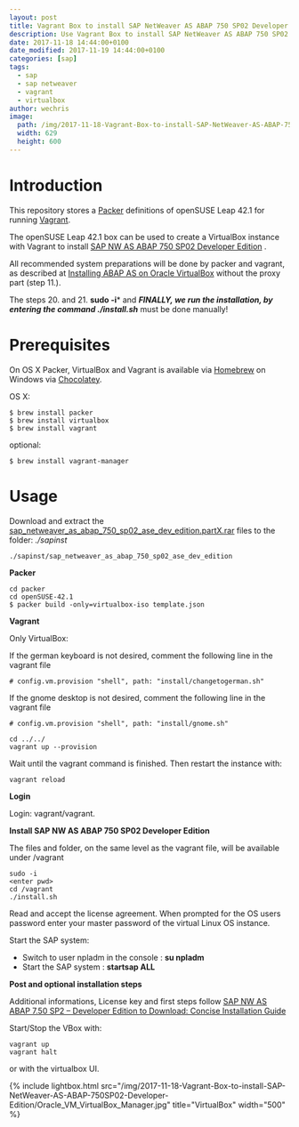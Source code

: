 ```yaml
---
layout: post
title: Vagrant Box to install SAP NetWeaver AS ABAP 750 SP02 Developer Edition 
description: Use Vagrant Box to install SAP NetWeaver AS ABAP 750 SP02 Developer Edition on VirtualBox image.
date: 2017-11-18 14:44:00+0100
date_modified: 2017-11-19 14:44:00+0100
categories: [sap]
tags:
  - sap
  - sap netweaver
  - vagrant
  - virtualbox
author: wechris
image:
  path: /img/2017-11-18-Vagrant-Box-to-install-SAP-NetWeaver-AS-ABAP-750SP02-Developer-Edition/Oracle_VM_VirtualBox_Manager.jpg
  width: 629
  height: 600
---
```

Introduction
============
This repository stores a [Packer](https://www.packer.io) definitions of openSUSE Leap 42.1 for running [Vagrant](https://www.vagrantup.com).
 
The openSUSE Leap 42.1 box can be used to create a VirtualBox instance with Vagrant to install [SAP NW AS ABAP 750 SP02 Developer Edition](https://blogs.sap.com/2016/11/03/sap-nw-as-abap-750-sp02-developer-edition-to-download/?preview_id=391853) .
 
 All recommended system preparations will be done by packer and vagrant, as described at [Installing ABAP AS on Oracle VirtualBox](https://blogs.sap.com/2016/11/03/linux-for-newbies-installing-opensuse-on-oracle-virtualbox/?preview_id=391946) without the proxy part (step 11.).

 The steps 20. and 21. **sudo -i*** and ***FINALLY, we run the installation, by entering the command ./install.sh*** must be done manually!
 
Prerequisites
=============
 
On OS X Packer, VirtualBox and Vagrant is available via [Homebrew](http://brew.sh/) on Windows via [Chocolatey](https://chocolatey.org).

OS X: 
```
$ brew install packer
$ brew install virtualbox
$ brew install vagrant
```
optional:
```
$ brew install vagrant-manager
```
 
Usage
=====
Download and extract the [sap_netweaver_as_abap_750_sp02_ase_dev_edition.partX.rar](https://tools.hana.ondemand.com/#abap) files to the folder: *./sapinst*

```
./sapinst/sap_netweaver_as_abap_750_sp02_ase_dev_edition
```

**Packer** 
```
cd packer
cd openSUSE-42.1
$ packer build -only=virtualbox-iso template.json
```
 
**Vagrant**

Only VirtualBox:

If the german keyboard is not desired, comment the following line in the vagrant file
````
# config.vm.provision "shell", path: "install/changetogerman.sh"
````
If the gnome desktop is not desired, comment the following line in the vagrant file
````
# config.vm.provision "shell", path: "install/gnome.sh"
````

```
cd ../../
vagrant up --provision
```

Wait until the vagrant command is finished. Then restart the instance with:
```
vagrant reload
```


**Login**

Login: vagrant/vagrant.

**Install SAP NW AS ABAP 750 SP02 Developer Edition**

The files and folder, on the same level as the vagrant file, will be available under /vagrant
````
sudo -i
<enter pwd>
cd /vagrant
./install.sh
````
Read and accept the license agreement.
When prompted for the OS users password enter your master password of the virtual Linux OS instance.

Start the SAP system:
- Switch to user npladm in the console : **su npladm**
- Start the SAP system : **startsap ALL**

**Post and optional installation steps**

Additional informations, License key and first steps follow [SAP NW AS ABAP 7.50 SP2 – Developer Edition to Download: Concise Installation Guide](https://blogs.sap.com/2016/11/03/sap-nw-as-abap-7.50-sp2-developer-edition-to-download-consise-installation-guide/)

Start/Stop the VBox with:
````
vagrant up
vagrant halt
````
or with the virtualbox UI.

{% include lightbox.html src="/img/2017-11-18-Vagrant-Box-to-install-SAP-NetWeaver-AS-ABAP-750SP02-Developer-Edition/Oracle_VM_VirtualBox_Manager.jpg" title="VirtualBox" width="500" %}
